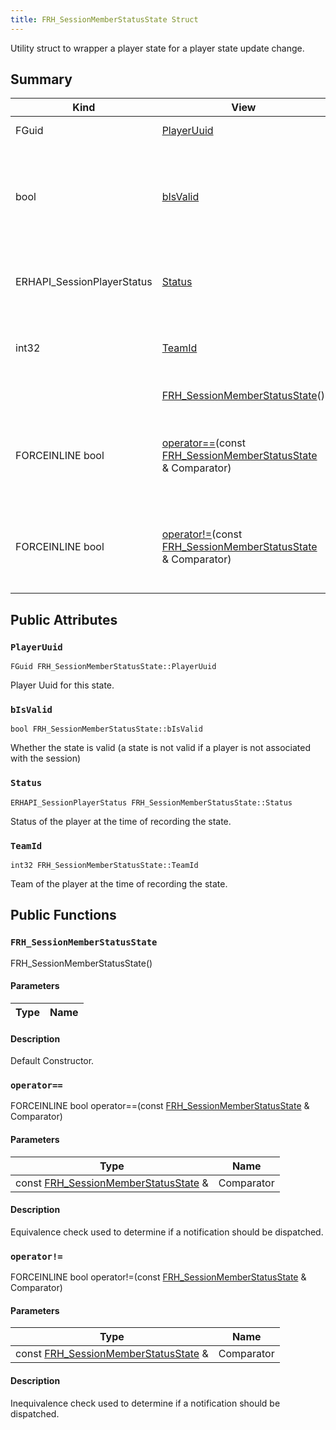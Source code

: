 ```yaml
---
title: FRH_SessionMemberStatusState Struct
---
```

Utility struct to wrapper a player state for a player state update change.

## Summary
| Kind | View | Description |
|------|------|-------------|
|FGuid|[PlayerUuid](/unreal-plugins/all/structfrh__sessionmemberstatusstate/#structFRH__SessionMemberStatusState_1a76d37d922b396d305d81cb664474f6fe)|Player Uuid for this state.|
|bool|[bIsValid](/unreal-plugins/all/structfrh__sessionmemberstatusstate/#structFRH__SessionMemberStatusState_1aebc9381743eb320abfa3cc00b4013c79)|Whether the state is valid (a state is not valid if a player is not associated with the session)|
|ERHAPI_SessionPlayerStatus|[Status](/unreal-plugins/all/structfrh__sessionmemberstatusstate/#structFRH__SessionMemberStatusState_1a68299be55e4a6990bc104962858a5520)|Status of the player at the time of recording the state.|
|int32|[TeamId](/unreal-plugins/all/structfrh__sessionmemberstatusstate/#structFRH__SessionMemberStatusState_1a97294b0f0dda906b3730bc83851b0f17)|Team of the player at the time of recording the state.|
||[FRH_SessionMemberStatusState](/unreal-plugins/all/structfrh__sessionmemberstatusstate/#structFRH__SessionMemberStatusState_1a1202bc97c79d5343b0fcdc562c7c5ab3)()|Default Constructor.|
|FORCEINLINE bool|[operator==](/unreal-plugins/all/structfrh__sessionmemberstatusstate/#structFRH__SessionMemberStatusState_1ae90f45dc88b07c0f189043b55d5aedd6)(const [FRH_SessionMemberStatusState](/unreal-plugins/all/structfrh__sessionmemberstatusstate/#structFRH__SessionMemberStatusState) & Comparator)|Equivalence check used to determine if a notification should be dispatched.|
|FORCEINLINE bool|[operator!=](/unreal-plugins/all/structfrh__sessionmemberstatusstate/#structFRH__SessionMemberStatusState_1ad1dc9f123f6021dfe08d8edb2b37bd56)(const [FRH_SessionMemberStatusState](/unreal-plugins/all/structfrh__sessionmemberstatusstate/#structFRH__SessionMemberStatusState) & Comparator)|Inequivalence check used to determine if a notification should be dispatched.|
## Public Attributes



### `PlayerUuid` <a id="structFRH__SessionMemberStatusState_1a76d37d922b396d305d81cb664474f6fe"></a>

`FGuid FRH_SessionMemberStatusState::PlayerUuid`

Player Uuid for this state.




### `bIsValid` <a id="structFRH__SessionMemberStatusState_1aebc9381743eb320abfa3cc00b4013c79"></a>

`bool FRH_SessionMemberStatusState::bIsValid`

Whether the state is valid (a state is not valid if a player is not associated with the session)




### `Status` <a id="structFRH__SessionMemberStatusState_1a68299be55e4a6990bc104962858a5520"></a>

`ERHAPI_SessionPlayerStatus FRH_SessionMemberStatusState::Status`

Status of the player at the time of recording the state.




### `TeamId` <a id="structFRH__SessionMemberStatusState_1a97294b0f0dda906b3730bc83851b0f17"></a>

`int32 FRH_SessionMemberStatusState::TeamId`

Team of the player at the time of recording the state.





## Public Functions



### `FRH_SessionMemberStatusState` <a id="structFRH__SessionMemberStatusState_1a1202bc97c79d5343b0fcdc562c7c5ab3"></a>

 FRH_SessionMemberStatusState()

#### Parameters

| Type | Name |
|------|------|

#### Description

Default Constructor.




### `operator==` <a id="structFRH__SessionMemberStatusState_1ae90f45dc88b07c0f189043b55d5aedd6"></a>

FORCEINLINE bool operator==(const [FRH_SessionMemberStatusState](/unreal-plugins/all/structfrh__sessionmemberstatusstate/#structFRH__SessionMemberStatusState) & Comparator)

#### Parameters

| Type | Name |
|------|------|
|const [FRH_SessionMemberStatusState](/unreal-plugins/all/structfrh__sessionmemberstatusstate/#structFRH__SessionMemberStatusState) &|Comparator|

#### Description

Equivalence check used to determine if a notification should be dispatched.




### `operator!=` <a id="structFRH__SessionMemberStatusState_1ad1dc9f123f6021dfe08d8edb2b37bd56"></a>

FORCEINLINE bool operator!=(const [FRH_SessionMemberStatusState](/unreal-plugins/all/structfrh__sessionmemberstatusstate/#structFRH__SessionMemberStatusState) & Comparator)

#### Parameters

| Type | Name |
|------|------|
|const [FRH_SessionMemberStatusState](/unreal-plugins/all/structfrh__sessionmemberstatusstate/#structFRH__SessionMemberStatusState) &|Comparator|

#### Description

Inequivalence check used to determine if a notification should be dispatched.





